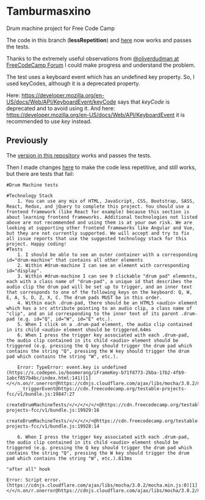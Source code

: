 # Tamburmasxino
Drum machine project for Free Code Camp

The code in this branch (**lessRepetition**) and [here](https://codepen.io/zdflower/pen/zaZRrJ) now works and passes the tests.

Thanks to the extremely useful observations from [@oliverdudman at FreeCodeCamp Forum](https://forum.freecodecamp.org/t/please-help-react-drum-machine-play-sound-with-click-event/199383/5) I could make progress and understand the problem.

The test uses a keyboard event which has an undefined key property. So, I used keyCodes, although it is a deprecated property. 

Here: https://developer.mozilla.org/en-US/docs/Web/API/KeyboardEvent/keyCode says that *keyCode* is deprecated and to avoid using it. And here: https://developer.mozilla.org/en-US/docs/Web/API/KeyboardEvent it is recommended to use *key* instead.

## Previously
The [version in this repository](https://zdflower.github.io/tamburmasxino/) works and passes the tests.

Then I made changes [here](https://codepen.io/zdflower/pen/zaZRrJ) to make the code less repetitive, and still works, but there are tests that fail:

    #Drum Machine tests

    #Technology Stack
        1. You can use any mix of HTML, JavaScript, CSS, Bootstrap, SASS, React, Redux, and jQuery to complete this project. You should use a frontend framework (like React for example) because this section is about learning frontend frameworks. Additional technologies not listed above are not recommended and using them is at your own risk. We are looking at supporting other frontend frameworks like Angular and Vue, but they are not currently supported. We will accept and try to fix all issue reports that use the suggested technology stack for this project. Happy coding! 
    #Tests
        1. I should be able to see an outer container with a corresponding id="drum-machine" that contains all other elements
        2. Within #drum-machine I can see an element with corresponding id="display".
        3. Within #drum-machine I can see 9 clickable "drum pad" elements, each with a class name of "drum-pad", a unique id that describes the audio clip the drum pad will be set up to trigger, and an inner text that corresponds to one of the following keys on the keyboard: Q, W, E, A, S, D, Z, X, C. The drum pads MUST be in this order.
        4. Within each .drum-pad, there should be an HTML5 <audio> element which has a src attribute pointing to an audio clip, a class name of "clip", and an id corresponding to the inner text of its parent .drum-pad (e.g. id="Q", id="W", id="E" etc.).
        5. When I click on a .drum-pad element, the audio clip contained in its child <audio> element should be triggered.64ms
        6. When I press the trigger key associated with each .drum-pad, the audio clip contained in its child <audio> element should be triggered (e.g. pressing the Q key should trigger the drum pad which contains the string "Q", pressing the W key should trigger the drum pad which contains the string "W", etc.).

        Error: TypeError: event.key is undefined (https://s.codepen.io/boomerang/iFrameKey-b71fd773-2bba-17b2-4fb9-1abcf857b4bc/index.html:141)[1]</</n.on/r.onerror@https://cdnjs.cloudflare.com/ajax/libs/mocha/3.0.2/mocha.min.js:1:978
        __triggerEvent@https://cdn.freecodecamp.org/testable-projects-fcc/v1/bundle.js:19847:27
        createDrumMachineTests/</</</</</<@https://cdn.freecodecamp.org/testable-projects-fcc/v1/bundle.js:19929:16
        createDrumMachineTests/</</</</<@https://cdn.freecodecamp.org/testable-projects-fcc/v1/bundle.js:19928:14

        6. When I press the trigger key associated with each .drum-pad, the audio clip contained in its child <audio> element should be triggered (e.g. pressing the Q key should trigger the drum pad which contains the string "Q", pressing the W key should trigger the drum pad which contains the string "W", etc.).813ms 

    "after all" hook

    Error: Script error. (https://cdnjs.cloudflare.com/ajax/libs/mocha/3.0.2/mocha.min.js:0)[1]</</n.on/r.onerror@https://cdnjs.cloudflare.com/ajax/libs/mocha/3.0.2/mocha.min.js:1:978
